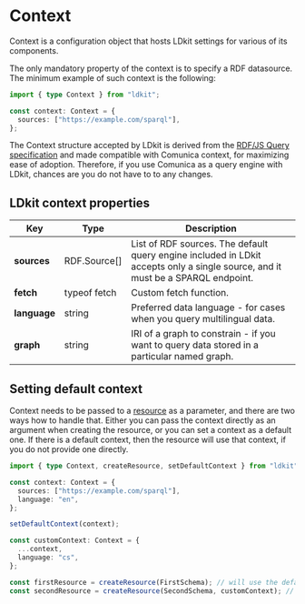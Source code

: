 # Context

Context is a configuration object that hosts LDkit settings for various of its
components.

The only mandatory property of the context is to specify a RDF datasource. The
minimum example of such context is the following:

```ts
import { type Context } from "ldkit";

const context: Context = {
  sources: ["https://example.com/sparql"],
};
```

The Context structure accepted by LDkit is derived from the
[RDF/JS Query specification](https://rdf.js.org/query-spec/) and made compatible
with Comunica context, for maximizing ease of adoption. Therefore, if you use
Comunica as a query engine with LDkit, chances are you do not have to to any
changes.

## LDkit context properties

| Key          | Type         | Description                                                                                                                     |
| ------------ | ------------ | ------------------------------------------------------------------------------------------------------------------------------- |
| **sources**  | RDF.Source[] | List of RDF sources. The default query engine included in LDkit accepts only a single source, and it must be a SPARQL endpoint. |
| **fetch**    | typeof fetch | Custom fetch function.                                                                                                          |
| **language** | string       | Preferred data language - for cases when you query multilingual data.                                                           |
| **graph**    | string       | IRI of a graph to constrain - if you want to query data stored in a particular named graph.                                     |

## Setting default context

Context needs to be passed to a [resource](./resource) as a parameter, and there
are two ways how to handle that. Either you can pass the context directly as an
argument when creating the resource, or you can set a context as a default one.
If there is a default context, then the resource will use that context, if you
do not provide one directly.

```ts
import { type Context, createResource, setDefaultContext } from "ldkit";

const context: Context = {
  sources: ["https://example.com/sparql"],
  language: "en",
};

setDefaultContext(context);

const customContext: Context = {
  ...context,
  language: "cs",
};

const firstResource = createResource(FirstSchema); // will use the default context
const secondResource = createResource(SecondSchema, customContext); // will use custom context
```
